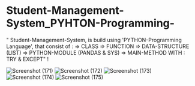 # Student-Management-System_PYHTON-Programming-
" Student-Management-System, is build using 'PYTHON-Programming Language', that consist of : 
=> CLASS 
=> FUNCTION 
=> DATA-STRUCTURE (LIST)
=> PYTHON-MODULE (PANDAS &amp; SYS)
=> MAIN-METHOD WITH : TRY &amp; EXCEPT" !

![Screenshot (171)](https://github.com/user-attachments/assets/65fd7e24-65ee-4ba7-9e19-590ac9c2c34c)
![Screenshot (172)](https://github.com/user-attachments/assets/ccb20001-6948-43d3-9ccc-e1c5073ac213)
![Screenshot (173)](https://github.com/user-attachments/assets/2c3de430-c942-438c-81bc-c4162b0a715a)
![Screenshot (174)](https://github.com/user-attachments/assets/e928dcb7-04d7-426a-b105-b94c8bce29b6)
![Screenshot (175)](https://github.com/user-attachments/assets/76596b82-d1c6-4d2d-9b73-021e2378bf55)
